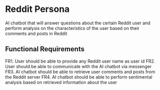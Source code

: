 # Reddit Persona
AI chatbot that will answer questions about the certain Reddit user and perform analysis on the characteristics of the user based on their comments and posts in Reddit 


## Functional Requirements
FR1. User should be able to provide any Reddit user name as user id
FR2. User should be able to communicate with the AI chatbot via messenger 
FR3. AI chatbot should be able to retrieve user comments and posts from the Reddit server 
FR4. AI chatbot should be able to perform sentimental analysis based on retrieved information about the user


